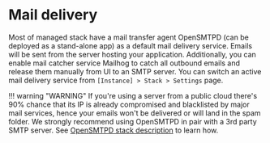 # Mail delivery

Most of managed stack have a mail transfer agent OpenSMTPD (can be deployed as a stand-alone app) as a default mail delivery service. Emails will be sent from the server hosting your application. Additionally, you can enable mail catcher service Mailhog to catch all outbound emails and release them manually from UI to an SMTP server. You can switch an active mail delivery service from `[Instance] > Stack > Settings` page.

!!! warning "WARNING" 
    If you're using a server from a public cloud there's 90% chance that its IP is already compromised and blacklisted by major mail services, hence your emails won't be delivered or will land in the spam folder. We strongly recommend using OpenSMTPD in pair with a 3rd party SMTP server. See [OpenSMTPD stack description](https://cloud.anaxexp.com/stackhub/a545abfe-6882-4d47-b7b6-0e49516cefb7/overview) to learn how.
